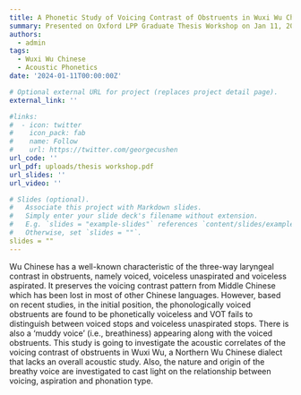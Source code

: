 ```yaml
---
title: A Phonetic Study of Voicing Contrast of Obstruents in Wuxi Wu Chinese
summary: Presented on Oxford LPP Graduate Thesis Workshop on Jan 11, 2024.
authors: 
  - admin
tags:
  - Wuxi Wu Chinese
  - Acoustic Phonetics
date: '2024-01-11T00:00:00Z'

# Optional external URL for project (replaces project detail page).
external_link: ''

#links:
#  - icon: twitter
#    icon_pack: fab
#    name: Follow
#    url: https://twitter.com/georgecushen
url_code: ''
url_pdf: uploads/thesis workshop.pdf
url_slides: ''
url_video: ''

# Slides (optional).
#   Associate this project with Markdown slides.
#   Simply enter your slide deck's filename without extension.
#   E.g. `slides = "example-slides"` references `content/slides/example-slides.md`.
#   Otherwise, set `slides = ""`.
slides = "" 
---
```

Wu Chinese has a well-known characteristic of the three-way laryngeal contrast in obstruents, namely voiced, voiceless unaspirated and voiceless aspirated. It preserves the voicing contrast pattern from Middle Chinese which has been lost in most of other Chinese languages. However, based on recent studies, in the initial position, the phonologically voiced obstruents are found to be phonetically voiceless and VOT fails to distinguish between voiced stops and voiceless unaspirated stops. There is also a ‘muddy voice’ (i.e., breathiness) appearing along with the voiced obstruents. This study is going to investigate the acoustic correlates of the voicing contrast of obstruents in Wuxi Wu, a Northern Wu Chinese dialect that lacks an overall acoustic study. Also, the nature and origin of the breathy voice are investigated to cast light on the relationship between voicing, aspiration and phonation type. 


